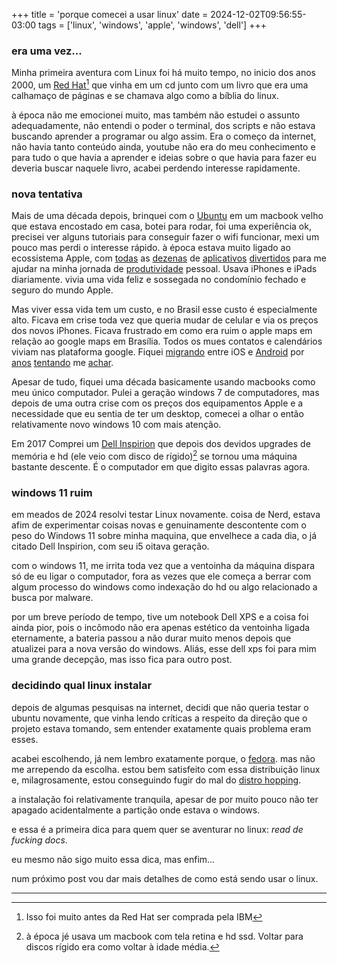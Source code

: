 +++
title = 'porque comecei a usar linux'
date = 2024-12-02T09:56:55-03:00
tags = ['linux', 'windows', 'apple', 'windows', 'dell']
+++


### era uma vez...

Minha primeira aventura com Linux foi há muito tempo, no inicio dos anos 2000, um [Red Hat](https://www.redhat.com/pt-br)[^1] que vinha em um cd junto com um livro que era uma calhamaço de páginas e se chamava algo como a bíblia do linux.

à época não me emocionei muito, mas também não estudei o assunto adequadamente, não entendi o poder o terminal, dos scripts e não estava buscando aprender a programar ou algo assim. Era o começo da internet, não havia tanto conteúdo ainda, youtube não era do meu conhecimento e para tudo o que havia a aprender e ideias sobre o que havia para fazer eu deveria buscar naquele livro, acabei perdendo interesse rapidamente.

### nova tentativa
Mais de uma década depois, brinquei com o [Ubuntu](https://ubuntu.com/) em um macbook velho que estava encostado em casa, botei para rodar, foi uma experiência ok, precisei ver alguns tutoriais para conseguir fazer o wifi funcionar, mexi um pouco mas perdi o interesse rápido. à época estava muito ligado ao ecossistema Apple, com [todas](https://www.omnigroup.com/) as [dezenas](https://www.dueapp.com/) de [aplicativos](https://www.devontechnologies.com/apps/devonthink) [divertidos](https://www.pcalc.com/) para me ajudar na minha jornada de [produtividade](https://getdrafts.com/) pessoal. Usava iPhones e iPads diariamente. vivia uma vida feliz e sossegada no condomínio fechado e seguro do mundo Apple.

Mas viver essa vida tem um custo, e no Brasil esse custo é especialmente alto. Ficava em crise toda vez que queria mudar de celular e via os preços dos novos iPhones. Ficava frustrado em como era ruim o apple maps em relação ao google maps em Brasília. Todos os mues contatos e calendários viviam nas plataforma google. Fiquei [migrando](https://pt.wikipedia.org/wiki/IPhone_4) entre iOS e [Android](https://pt.wikipedia.org/wiki/Nexus_4) por [anos](https://pt.wikipedia.org/wiki/IPhone_5s) [tentando](https://www.gsmarena.com/samsung_galaxy_s10-9536.php) me [achar](https://www.gsmarena.com/apple_iphone_13-11103.php).

Apesar de tudo, fiquei uma década basicamente usando macbooks como meu único computador. Pulei a geração windows 7 de computadores, mas depois de uma outra crise com os preços dos equipamentos Apple e a necessidade que eu sentia de ter um desktop, comecei a olhar o então relativamente novo windows 10 com mais atenção. 

Em 2017 Comprei um [Dell Inspirion](https://www.dell.com/support/manuals/pt-br/inspiron-3470-desktop/inspiron_3470_setupandspecs/modelo-do-computador) que depois dos devidos upgrades de memória e hd (ele veio com disco de rígido)[^2] se tornou uma máquina bastante descente. É o computador em que digito essas palavras agora.

### windows 11 ruim
em meados de 2024 resolvi testar Linux novamente. coisa de Nerd, estava afim de experimentar coisas novas e genuinamente descontente com o peso do Windows 11 sobre minha maquina, que envelhece a cada dia, o já citado Dell Inspirion, com seu i5 oitava geração.

com o windows 11, me irrita toda vez que a ventoinha da máquina dispara só de eu ligar o computador, fora as vezes que ele começa a berrar com algum processo do windows como indexação do hd ou algo relacionado a busca por malware.

por um breve período de tempo, tive um notebook Dell XPS e a coisa foi ainda pior, pois o incômodo não era apenas estético da ventoinha ligada eternamente, a bateria passou a não durar muito menos depois que atualizei para a nova versão do windows. Aliás, esse dell xps foi para mim uma grande decepção, mas isso fica para outro post.

### decidindo qual linux instalar
depois de algumas pesquisas na internet, decidi que não queria testar o ubuntu novamente, que vinha lendo críticas a respeito da direção que o projeto estava tomando, sem entender exatamente quais problema eram esses.

acabei escolhendo, já nem lembro exatamente porque, o [fedora](https://fedoraproject.org/workstation/). mas não me arrependo da escolha. estou bem satisfeito com essa distribuição linux e, milagrosamente, estou conseguindo fugir do mal do [distro hopping](https://www.google.com/search?q=distro+hopping).

a instalação foi relativamente tranquila, apesar de por muito pouco não ter apagado acidentalmente a partição onde estava o windows.

e essa é a primeira dica para quem quer se aventurar no linux: *read de fucking docs*.

eu mesmo não sigo muito essa dica, mas enfim...

num próximo post vou dar mais detalhes de como está sendo usar o linux.







---


[^1]: Isso foi muito antes da Red Hat ser comprada pela IBM

[^2]: à época jé usava um macbook com tela retina e hd ssd. Voltar para discos rígido era como voltar à idade média.
